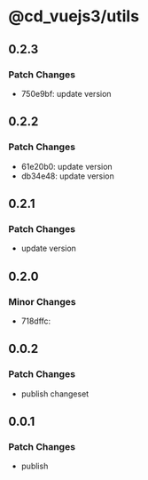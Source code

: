 # @cd_vuejs3/utils

## 0.2.3

### Patch Changes

- 750e9bf: update version

## 0.2.2

### Patch Changes

- 61e20b0: update version
- db34e48: update version

## 0.2.1

### Patch Changes

- update version

## 0.2.0

### Minor Changes

- 718dffc:

## 0.0.2

### Patch Changes

- publish changeset

## 0.0.1

### Patch Changes

- publish
